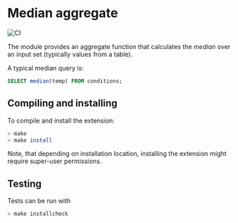 # Median aggregate

![CI](https://github.com/za-arthur/pg_median/workflows/CI/badge.svg)

The module provides an aggregate function that calculates the *median* over an
input set (typically values from a table).

A typical median query is:

```sql
SELECT median(temp) FROM conditions;
```

## Compiling and installing

To compile and install the extension:

```bash
> make
> make install
```

Note, that depending on installation location, installing the
extension might require super-user permissions.

## Testing

Tests can be run with

```bash
> make installcheck
```
